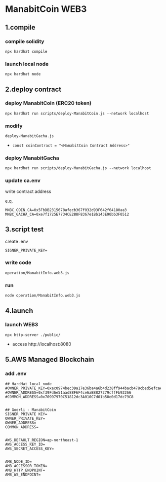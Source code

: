 # ManabitCoin WEB3

## 1.compile
### compile solidity
```shell
npx hardhat compile
```

### launch local node
```shell
npx hardhat node
```

## 2.deploy contract
### deploy ManabitCoin (ERC20 token)
```shell
npx hardhat run scripts/deploy-ManabitCoin.js --network localhost
```

### modify
`deploy-ManabitGacha.js`

- `const coinContract = "<ManabitCoin Contract Address>"`

### deploy ManabitGacha
```shell
npx hardhat run scripts/deploy-ManabitGacha.js --network localhost
```

### update ca.env
write contract address

e.q.
```
MNBC_COIN_CA=0x5FbDB2315678afecb367f032d93F642f64180aa3
MNBC_GACHA_CA=0xe7f1725E7734CE288F8367e1Bb143E90bb3F0512
```

## 3.script test
create .env

```
SIGNER_PRIVATE_KEY=
```


### write code
`operation/ManabitInfo.web3.js`

### run
`node operation/ManabitInfo.web3.js`




## 4.launch
### launch WEB3

```shell
npx http-server ./public/
```

- access http://localhost:8080


## 5.AWS Managed Blockchain
### add .env
```
## HardHat local node
#OWNER_PRIVATE_KEY=0xac0974bec39a17e36ba4a6b4d238ff944bacb478cbed5efcae784d7bf4f2ff80
#OWNER_ADDRESS=0xf39Fd6e51aad88F6F4ce6aB8827279cffFb92266
#COMMON_ADDRESS=0x70997970C51812dc3A010C7d01b50e0d17dc79C8


## Goerli - ManabitCoin
SIGNER_PRIVATE_KEY=
OWNER_PRIVATE_KEY=
OWNER_ADDRESS=
COMMON_ADDRESS=


AWS_DEFAULT_REGION=ap-northeast-1
AWS_ACCESS_KEY_ID=
AWS_SECRET_ACCESS_KEY=


AMB_NODE_ID=
AMB_ACCESSOR_TOKEN=
AMB_HTTP_ENDPOINT=
AMB_WS_ENDPOINT=


```

